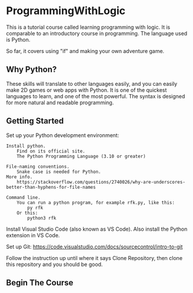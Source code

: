# ProgrammingWithLogic
This is a tutorial course called learning programming with logic.
It is comparable to an introductory course in programming. The language
used is Python.

So far, it covers using "if" and making your own adventure game.

## Why Python?
These skills will translate to other languages easily,
and you can easily make 2D games or web apps with Python.
It is one of the quickest languages to learn, and one of the most
powerful. The syntax is designed for more natural and readable programming.

## Getting Started

Set up your Python development environment:

	Install python.
		Find on its official site.
		The Python Programming Language (3.10 or greater)
  
	File-naming conventions.
		Snake case is needed for Python.
	More info.
		https://stackoverflow.com/questions/2740026/why-are-underscores-better-than-hyphens-for-file-names
  
	Command line.
		You can run a python program, for example rfk.py, like this:
			py rfk
		Or this:
			python3 rfk

Install Visual Studio Code (also known as VS Code).
Also install the Python extension in VS Code.

Set up Git:
https://code.visualstudio.com/docs/sourcecontrol/intro-to-git

Follow the instruction up until where it says Clone Repository, then clone
this repository and you should be good.

## Begin The Course



